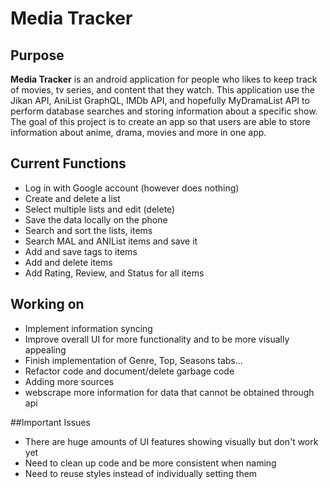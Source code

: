 # Media Tracker
## Purpose


**Media Tracker** is an android application for people who likes to keep track of movies, tv series, and content that
they watch. This application use the Jikan API, AniList GraphQL, IMDb API, and hopefully MyDramaList API to perform database searches
and storing information about a specific show. The goal of this project is to create an app so that users are able to
store information about anime, drama, movies and more in one app.

## Current Functions

- Log in with Google account (however does nothing)
- Create and delete a list
- Select multiple lists and edit (delete)
- Save the data locally on the phone
- Search and sort the lists, items
- Search MAL and ANIList items and save it
- Add and save tags to items
- Add and delete items
- Add Rating, Review, and Status for all items

## Working on
- Implement information syncing
- Improve overall UI for more functionality and to be more visually appealing 
- Finish implementation of Genre, Top, Seasons tabs...
- Refactor code and document/delete garbage code
- Adding more sources
- webscrape more information for data that cannot be obtained through api

##Important Issues
- There are huge amounts of UI features showing visually but don't work yet
- Need to clean up code and be more consistent when naming
- Need to reuse styles instead of individually setting them



